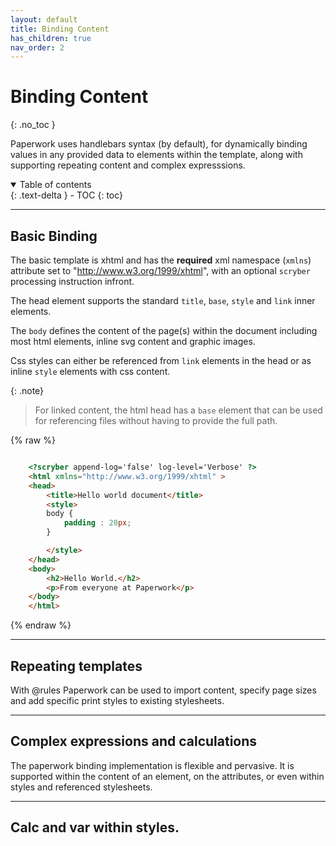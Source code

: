 ```yaml
---
layout: default
title: Binding Content
has_children: true
nav_order: 2
---
```


# Binding Content
{: .no_toc }

Paperwork uses handlebars syntax (by default), for dynamically binding values in any provided data to elements within the template, along with supporting repeating content and complex expresssions.

<details open markdown="block">
  <summary>
    Table of contents
  </summary>
  {: .text-delta }
- TOC
{: toc}
</details>

---

## Basic Binding

The basic template is xhtml and has the **required** xml namespace (`xmlns`) attribute set to "http://www.w3.org/1999/xhtml", with an optional `scryber` processing instruction infront.

The head element supports the standard `title`, `base`, `style` and `link` inner elements.

The `body` defines the content of the page(s) within the document including most html elements, inline svg content and graphic images.

Css styles can either be referenced from `link` elements in the head or as inline `style` elements with css content.

{: .note}
> For linked content, the html head has a `base` element that can be used for referencing 
> files without having to provide the full path. 

{% raw %}
```html

    <?scryber append-log='false' log-level='Verbose' ?>
    <html xmlns="http://www.w3.org/1999/xhtml" >
    <head>
        <title>Hello world document</title>
        <style>
        body {
            padding : 20px;
        }

        </style>
    </head>
    <body>
        <h2>Hello World.</h2>
        <p>From everyone at Paperwork</p>
    </body>
    </html>

```
{% endraw %}

---

## Repeating templates

With @rules Paperwork can be used to import content, specify page sizes and add specific print styles to existing stylesheets.

---

## Complex expressions and calculations

The paperwork binding implementation is flexible and pervasive. It is supported within the content of an element, on the attributes, or even within styles and referenced stylesheets.

---

## Calc and var within styles.
